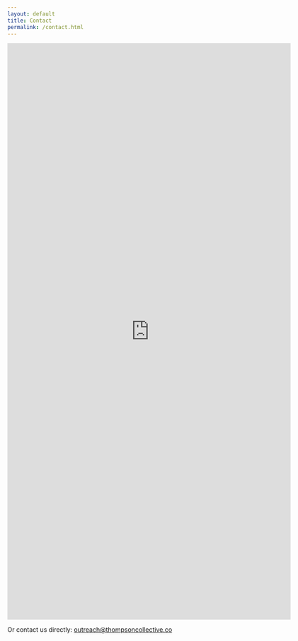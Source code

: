 ```yaml
---
layout: default
title: Contact
permalink: /contact.html
---
```


<!-- Embedded Google Form -->
<iframe src="https://docs.google.com/forms/d/e/1FAIpQLSfXzi1qspLgZ4XywbGFwTAPMnZ6Za2NW5A5QseT4F0Yvy2i0w/viewform?embedded=true" width="640" height="1302" frameborder="0" marginheight="0" marginwidth="0">Loading…</iframe>

<p>
Or contact us directly: <a href="mailto:outreach@thompsoncollective.co">outreach@thompsoncollective.co</a>
</p>
